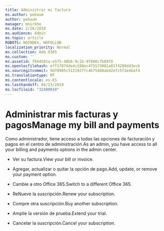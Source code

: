 ```yaml
---
title: Administrar mi factura
ms.author: pebaum
author: pebaum
manager: mnirkhe
ms.date: 2/26/2018
ms.audience: Admin
ms.topic: article
ROBOTS: NOINDEX, NOFOLLOW
localization_priority: Normal
ms.collection: Adm_O365
ms.custom: ''
ms.assetid: f844501a-e575-48b8-9c1b-9f800c7b89f8
ms.openlocfilehash: eff17074de4c198ec475573081a01f4288dd3ecb
ms.sourcegitcommit: 9d78905c512192ffc4675468abd2efc5f2e4baf4
ms.translationtype: MT
ms.contentlocale: es-ES
ms.lasthandoff: 04/23/2019
ms.locfileid: "32409010"
---
```

# <a name="manage-my-bill-and-payments"></a><span data-ttu-id="47968-102">Administrar mis facturas y pagos</span><span class="sxs-lookup"><span data-stu-id="47968-102">Manage my bill and payments</span></span>

<span data-ttu-id="47968-103">Como administrador, tiene acceso a todas las opciones de facturación y pagos en el centro de administración.</span><span class="sxs-lookup"><span data-stu-id="47968-103">As an admin, you have access to all your billing and payments options in the admin center.</span></span>
  
- <span data-ttu-id="47968-104">Ver su factura.</span><span class="sxs-lookup"><span data-stu-id="47968-104">View your bill or invoice.</span></span>
    
- <span data-ttu-id="47968-105">Agregar, actualizar o quitar la opción de pago.</span><span class="sxs-lookup"><span data-stu-id="47968-105">Add, update, or remove your payment option.</span></span>
    
- <span data-ttu-id="47968-106">Cambie a otro Office 365.</span><span class="sxs-lookup"><span data-stu-id="47968-106">Switch to a different Office 365.</span></span>
    
- <span data-ttu-id="47968-107">ReNueve la suscripción.</span><span class="sxs-lookup"><span data-stu-id="47968-107">Renew your subscription.</span></span>
    
- <span data-ttu-id="47968-108">Compre otra suscripción.</span><span class="sxs-lookup"><span data-stu-id="47968-108">Buy another subscription.</span></span>
    
- <span data-ttu-id="47968-109">Amplíe la versión de prueba.</span><span class="sxs-lookup"><span data-stu-id="47968-109">Extend your trial.</span></span>
    
- <span data-ttu-id="47968-110">Cancelar la suscripción.</span><span class="sxs-lookup"><span data-stu-id="47968-110">Cancel your subscription.</span></span>
    

